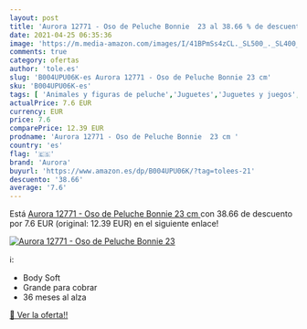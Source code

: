 ```yaml
---
layout: post
title: 'Aurora 12771 - Oso de Peluche Bonnie  23 al 38.66 % de descuento'
date: 2021-04-25 06:35:36
image: 'https://m.media-amazon.com/images/I/41BPmSs4zCL._SL500_._SL400_.jpg'
comments: true
category: ofertas
author: 'tole.es'
slug: 'B004UPU06K-es Aurora 12771 - Oso de Peluche Bonnie 23 cm'
sku: 'B004UPU06K-es'
tags: [ 'Animales y figuras de peluche','Juguetes','Juguetes y juegos','Peluches','aurora','peluche', ]
actualPrice: 7.6 EUR
currency: EUR
price: 7.6
comparePrice: 12.39 EUR
prodname: 'Aurora 12771 - Oso de Peluche Bonnie  23 cm '
country: 'es'
flag: '🇪🇸'
brand: 'Aurora'
buyurl: 'https://www.amazon.es/dp/B004UPU06K/?tag=tolees-21'
descuento: '38.66'
average: '7.6'
---
```


Está [Aurora 12771 - Oso de Peluche Bonnie  23 cm ](https://www.amazon.es/dp/B004UPU06K/?tag=tolees-21) con 38.66 de descuento por 7.6 EUR (original: 12.39 EUR) en el siguiente enlace!

[![Aurora 12771 - Oso de Peluche Bonnie  23](https://m.media-amazon.com/images/I/41BPmSs4zCL._SL500_._SL400_.jpg)](https://www.amazon.es/dp/B004UPU06K/?tag=tolees-21)

ℹ️:

- Body Soft
- Grande para cobrar
- 36 meses al alza

[🛒 Ver la oferta!!](https://www.amazon.es/dp/B004UPU06K/?tag=tolees-21)
